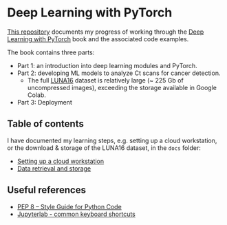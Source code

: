 # Deep Learning with PyTorch

[This repository](https://github.com/tomsing1/deep-learning-with-pytorch)
documents my progress of working through the 
[Deep Learning with PyTorch](https://github.com/deep-learning-with-pytorch/dlwpt-code)
book and the associated code examples.

The book contains three parts:

- Part 1: an introduction into deep learning modules and PyTorch.
- Part 2: developing ML models to analyze Ct scans for cancer detection.
  - The full [LUNA16](https://zenodo.org/record/3723295)
    dataset is relatively large (~ 225 Gb of uncompressed images), exceeding
    the storage available in Google Colab. 
- Part 3: Deployment

## Table of contents

I have documented my learning steps, e.g. setting up a cloud workstation, or
the download & storage of the LUNA16 dataset, in the `docs` folder:

- [Setting up a cloud workstation](docs/0_setting_up_a_cloud_workstation.md)
- [Data retrieval and storage](docs/1_data_retrieval.md)


## Useful references

- [PEP 8 – Style Guide for Python Code](https://peps.python.org/pep-0008/)
- [Jupyterlab - common keyboard shortcuts](https://gist.github.com/discdiver/9e00618756d120a8c9fa344ac1c375ac)
